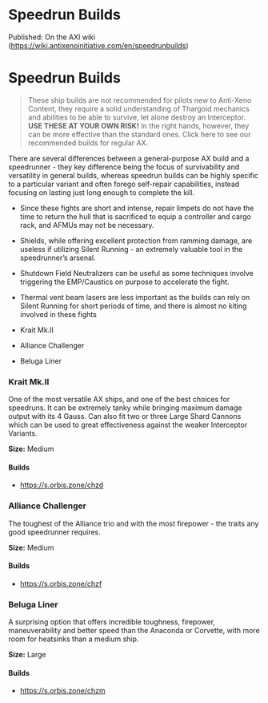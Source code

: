# Speedrun Builds

Published: On the AXI wiki (https://wiki.antixenoinitiative.com/en/speedrunbuilds)

# Speedrun Builds

> 
> These ship builds are not recommended for pilots new to Anti-Xeno Content, they require a solid understanding of Thargoid mechanics and abilities to be able to survive, let alone destroy an Interceptor. **USE THESE AT YOUR OWN RISK!** In the right hands, however, they can be more effective than the standard ones. Click here to see our recommended builds for regular AX.

There are several differences between a general-purpose AX build and a speedrunner - they key difference being the focus of survivability and versatility in general builds, whereas speedrun builds can be highly specific to a particular variant and often forego self-repair capabilities, instead focusing on lasting just long enough to complete the kill.

- Since these fights are short and intense, repair limpets do not have the time to return the hull that is sacrificed to equip a controller and cargo rack, and AFMUs may not be necessary.
- Shields, while offering excellent protection from ramming damage, are useless if utilizing Silent Running - an extremely valuable tool in the speedrunner’s arsenal.
- Shutdown Field Neutralizers can be useful as some techniques involve triggering the EMP/Caustics on purpose to accelerate the fight.
- Thermal vent beam lasers are less important as the builds can rely on Silent Running for short periods of time, and there is almost no kiting involved in these fights

- Krait Mk.II
- Alliance Challenger
- Beluga Liner

### Krait Mk.II

One of the most versatile AX ships, and one of the best choices for speedruns. It can be extremely tanky while bringing maximum damage output with its 4 Gauss. Can also fit two or three Large Shard Cannons which can be used to great effectiveness against the weaker Interceptor Variants.

**Size:** Medium

#### Builds

- https://s.orbis.zone/chzd

### Alliance Challenger

The toughest of the Alliance trio and with the most firepower - the traits any good speedrunner requires.

**Size:** Medium

#### Builds

- https://s.orbis.zone/chzf

### Beluga Liner

A surprising option that offers incredible toughness, firepower, maneuverability and better speed than the Anaconda or Corvette, with more room for heatsinks than a medium ship.

**Size:** Large

#### Builds

- https://s.orbis.zone/chzm